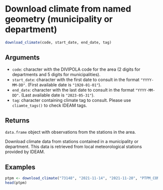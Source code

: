 # Download climate from named geometry (municipality or department)

```r
download_climate(code, start_date, end_date, tag)
```

## Arguments

- `code`: character with the DIVIPOLA code for the area (2 digits for departments and 5 digits for municipalities).
- `start_date`: character with the first date to consult in the format `"YYYY-MM-DD"`. (First available date is `"1920-01-01"`).
- `end_date`: character with the last date to consult in the format `"YYYY-MM-DD"`. (Last available date is `"2023-05-31"`).
- `tag`: character containing climate tag to consult. Please use `cliamte_tags()` to check IDEAM tags.

## Returns

`data.frame` object with observations from the stations in the area.

Download climate data from stations contained in a municipality or department. This data is retrieved from local meteorological stations provided by IDEAM.

## Examples

```r
ptpm <- download_climate("73148", "2021-11-14", "2021-11-20", "PTPM_CON")
head(ptpm)
```
